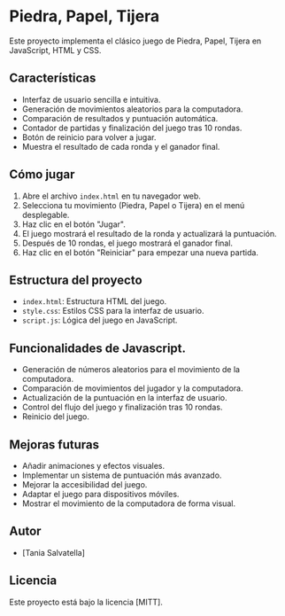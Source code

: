# Piedra, Papel, Tijera

Este proyecto implementa el clásico juego de Piedra, Papel, Tijera en JavaScript, HTML y CSS.

## Características

* Interfaz de usuario sencilla e intuitiva.
* Generación de movimientos aleatorios para la computadora.
* Comparación de resultados y puntuación automática.
* Contador de partidas y finalización del juego tras 10 rondas.
* Botón de reinicio para volver a jugar.
* Muestra el resultado de cada ronda y el ganador final.

## Cómo jugar

1.  Abre el archivo `index.html` en tu navegador web.
2.  Selecciona tu movimiento (Piedra, Papel o Tijera) en el menú desplegable.
3.  Haz clic en el botón "Jugar".
4.  El juego mostrará el resultado de la ronda y actualizará la puntuación.
5.  Después de 10 rondas, el juego mostrará el ganador final.
6.  Haz clic en el botón "Reiniciar" para empezar una nueva partida.

## Estructura del proyecto

* `index.html`: Estructura HTML del juego.
* `style.css`: Estilos CSS para la interfaz de usuario.
* `script.js`: Lógica del juego en JavaScript.

## Funcionalidades de Javascript.

* Generación de números aleatorios para el movimiento de la computadora.
* Comparación de movimientos del jugador y la computadora.
* Actualización de la puntuación en la interfaz de usuario.
* Control del flujo del juego y finalización tras 10 rondas.
* Reinicio del juego.

## Mejoras futuras

* Añadir animaciones y efectos visuales.
* Implementar un sistema de puntuación más avanzado.
* Mejorar la accesibilidad del juego.
* Adaptar el juego para dispositivos móviles.
* Mostrar el movimiento de la computadora de forma visual.

## Autor

* \[Tania Salvatella]

## Licencia

Este proyecto está bajo la licencia \[MITT].